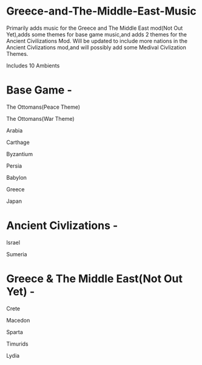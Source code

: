 # Greece-and-The-Middle-East-Music
Primarily adds music for the Greece and The Middle East mod(Not Out Yet),adds some themes for base game music,and adds 2 themes for the Ancient Civilizations Mod. Will be updated to include more nations in the Ancient Civlizations mod,and will possibly add some Medival Civlization Themes.

Includes 10 Ambients

# Base Game -

The Ottomans(Peace Theme)

The Ottomans(War Theme)

Arabia

Carthage

Byzantium

Persia

Babylon

Greece

Japan

# Ancient Civlizations -

Israel

Sumeria

# Greece & The Middle East(Not Out Yet) -

Crete

Macedon

Sparta

Timurids

Lydia
